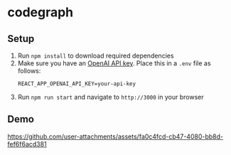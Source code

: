 # codegraph

## Setup
1. Run `npm install` to download required dependencies
2. Make sure you have an [OpenAI API key](https://platform.openai.com/account/api-keys). Place this in a `.env` file as follows:
   ```
   REACT_APP_OPENAI_API_KEY=your-api-key
   ```
4. Run `npm run start` and navigate to `http://3000` in your browser

## Demo
https://github.com/user-attachments/assets/fa0c4fcd-cb47-4080-bb8d-fef6f6acd381
